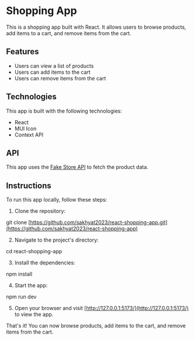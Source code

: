 # Shopping App

This is a shopping app built with React. It allows users to browse products, add items to a cart, and remove items from the cart.

## Features

- Users can view a list of products
- Users can add items to the cart
- Users can remove items from the cart

## Technologies

This app is built with the following technologies:

- React
- MUI Icon
- Context API

## API

This app uses the [Fake Store API](https://fakestoreapi.com/) to fetch the product data.

## Instructions

To run this app locally, follow these steps:

1. Clone the repository:


git clone [https://github.com/sakhyat2023/react-shopping-app.git](https://github.com/sakhyat2023/react-shopping-app)


2. Navigate to the project's directory:


cd react-shopping-app


3. Install the dependencies:


npm install


4. Start the app:


npm run dev


5. Open your browser and visit [http://127.0.0.1:5173/](http://127.0.0.1:5173/) to view the app.

That's it! You can now browse products, add items to the cart, and remove items from the cart.
